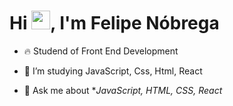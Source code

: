 <img align="right" height="590em">
<h1 align="left">Hi <img src="https://raw.githubusercontent.com/kaueMarques/kaueMarques/master/hi.gif" height="30px">, I'm Felipe Nóbrega</h1>

- 🔥 Studend of Front End Development

- 🔭 I’m studying JavaScript, Css, Html, React

- 💬 Ask me about **JavaScript, HTML, CSS, React*
